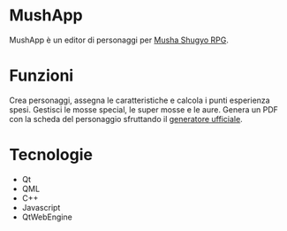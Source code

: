 # MushApp

MushApp è un editor di personaggi per [Musha Shugyo RPG](http://www.acchiappasogni.org/msrpg/).

# Funzioni
Crea personaggi, assegna le caratteristiche e calcola i punti esperienza spesi.
Gestisci le mosse special, le super mosse e le aure.
Genera un PDF con la scheda del personaggio sfruttando il [generatore ufficiale](http://www.acchiappasogni.org/msrpg/pgcreator/ver2/index.php).

# Tecnologie
* Qt
* QML
* C++
* Javascript
* QtWebEngine